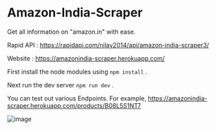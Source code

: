 # Amazon-India-Scraper
Get all information on "amazon.in" with ease.

Rapid API : https://rapidapi.com/nilay2014/api/amazon-india-scraper3/



Website : https://amazonindia-scraper.herokuapp.com/





First install the node modules using `npm install` .




Next run the dev server `npm run dev` .





You can test out various Endpoints. For example, https://amazonindia-scraper.herokuapp.com/products/B08L5S1NT7




![image](https://user-images.githubusercontent.com/84241885/199078442-f4afd0fd-7b62-4906-8358-4a1e005b0bed.png)

